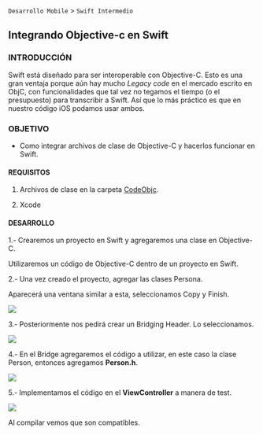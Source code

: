 
`Desarrollo Mobile` > `Swift Intermedio` 


## Integrando Objective-c en Swift

### INTRODUCCIÓN

Swift está diseñado para ser interoperable con Objective-C. Esto es una gran ventaja porque aún hay mucho *Legacy code* en el mercado escrito en ObjC, con funcionalidades que tal vez no tegamos el tiempo (o el presupuesto) para transcribir a Swift. Así que lo más práctico es que en nuestro código iOS podamos usar ambos.

### OBJETIVO

- Como integrar archivos de clase de Objective-C y hacerlos funcionar en Swift.

#### REQUISITOS

1. Archivos de clase en la carpeta [CodeObjc](CodeObjc).

2. Xcode

#### DESARROLLO

1.- Crearemos un proyecto en Swift y agregaremos una clase en Objective-C.

Utilizaremos un código de Objective-C dentro de un proyecto en Swift.

2.- Una vez creado el proyecto, agregar las clases Persona.

Aparecerá una ventana similar a esta, seleccionamos Copy y Finish.

![](0.png)

3.- Posteriormente nos pedirá crear un Bridging Header.
Lo seleccionamos.

![](1.png)

4.- En el Bridge agregaremos el código a utilizar, en este caso la clase Person, entonces agregamos **Person.h**.

![](2.png)

5.- Implementamos el código en el **ViewController** a manera de test.

![](3.png)

Al compilar vemos que son compatibles.



